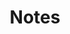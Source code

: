 ---
title: Notes
photograph:
  file: $D50_3000.jpg
  name: Rusty Locks
  socialmedia: /static/images/social-media/$Notes-2023.png
---